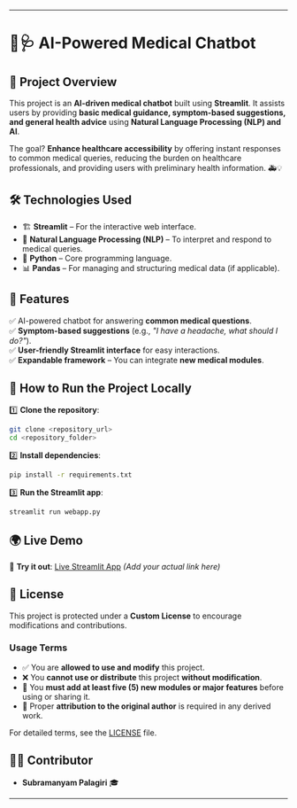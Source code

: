  
---


# 🤖🩺 AI-Powered Medical Chatbot  

## 📌 Project Overview  
This project is an **AI-driven medical chatbot** built using **Streamlit**. It assists users by providing **basic medical guidance, symptom-based suggestions, and general health advice** using **Natural Language Processing (NLP) and AI**.  

The goal? **Enhance healthcare accessibility** by offering instant responses to common medical queries, reducing the burden on healthcare professionals, and providing users with preliminary health information. 🚑💡  

## 🛠️ Technologies Used  
- 🏗️ **Streamlit** – For the interactive web interface.  
- 🧠 **Natural Language Processing (NLP)** – To interpret and respond to medical queries.  
- 🐍 **Python** – Core programming language.  
- 📊 **Pandas** – For managing and structuring medical data (if applicable).  

## 🚀 Features  
✅ AI-powered chatbot for answering **common medical questions**.  
✅ **Symptom-based suggestions** (e.g., _"I have a headache, what should I do?"_).  
✅ **User-friendly Streamlit interface** for easy interactions.  
✅ **Expandable framework** – You can integrate **new medical modules**.  

## 🔧 How to Run the Project Locally  
1️⃣ **Clone the repository**:  
   ```sh
   git clone <repository_url>
   cd <repository_folder>
   ```  
2️⃣ **Install dependencies**:  
   ```sh
   pip install -r requirements.txt
   ```  
3️⃣ **Run the Streamlit app**:  
   ```sh
   streamlit run webapp.py
   ```  

## 🌍 Live Demo  
🚀 **Try it out**: [Live Streamlit App](https://your-app-name.streamlit.app) _(Add your actual link here)_  

## 📜 License  
This project is protected under a **Custom License** to encourage modifications and contributions.  

### **Usage Terms**  
- ✅ You are **allowed to use and modify** this project.  
- ❌ You **cannot use or distribute** this project **without modification**.  
- 🔧 You **must add at least five (5) new modules or major features** before using or sharing it.  
- 📝 Proper **attribution to the original author** is required in any derived work.  

For detailed terms, see the [LICENSE](LICENSE) file.  

## 👨‍💻 Contributor  
- **Subramanyam Palagiri** 🎓  

---

